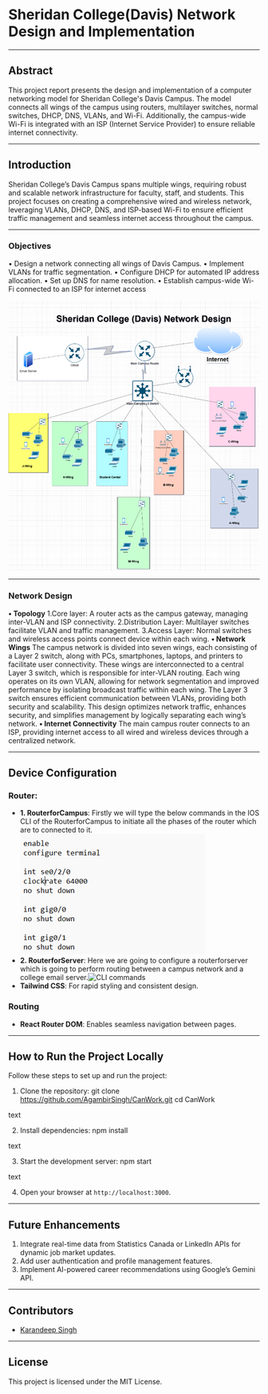# **Sheridan College(Davis) Network Design and Implementation**

---

## **Abstract**

This project report presents the design and implementation of a computer networking model for Sheridan College's Davis Campus. The model connects all wings of the campus using routers, multilayer switches, normal switches, DHCP, DNS, VLANs, and Wi-Fi. Additionally, the campus-wide Wi-Fi is integrated with an ISP (Internet Service Provider) to ensure reliable internet connectivity.

---

## **Introduction**

Sheridan College’s Davis Campus spans multiple wings, requiring robust and scalable network infrastructure for faculty, staff, and students. This project focuses on creating a comprehensive wired and wireless network, leveraging VLANs, DHCP, DNS, and ISP-based Wi-Fi to ensure efficient traffic management and seamless internet access throughout the campus.

---

### **Objectives**
•	Design a network connecting all wings of Davis Campus.
•	Implement VLANs for traffic segmentation.
•	Configure DHCP for automated IP address allocation.
•	Set up DNS for name resolution.
•	Establish campus-wide Wi-Fi connected to an ISP for internet access


![Job Market Page](/images/desgin.png)

---

### **Network Design**
**•	Topology**
1.Core layer: A router acts as the campus gateway, managing inter-VLAN and ISP connectivity.
2.Distribution Layer: Multilayer switches facilitate VLAN and traffic management.
3.Access Layer: Normal switches and wireless access points connect device within each wing.
**•	Network Wings** 
The campus network is divided into seven wings, each consisting of a Layer 2 switch, along with PCs, smartphones, laptops, and printers to facilitate user connectivity. These wings are interconnected to a central Layer 3 switch, which is responsible for inter-VLAN routing. Each wing operates on its own VLAN, allowing for network segmentation and improved performance by isolating broadcast traffic within each wing. The Layer 3 switch ensures efficient communication between VLANs, providing both security and scalability. This design optimizes network traffic, enhances security, and simplifies management by logically separating each wing’s network.
**•	Internet Connectivity**
The main campus router connects to an ISP, providing internet access to all wired and wireless devices through a centralized network.


---

## **Device Configuration**

### **Router:**
- **1.	RouterforCampus**: Firstly we will type the below commands in the IOS CLI of the RouterforCampus to initiate all the phases of the router which are to connected to it. ![CLI commands](/images/Router%20cmd%201.png)
- **2.	RouterforServer**: Here we are going to configure a routerforserver which is going to perform routing between a campus network and a college email server.![CLI commands](/images/Picture3.png)
- **Tailwind CSS**: For rapid styling and consistent design.

### **Routing**
- **React Router DOM**: Enables seamless navigation between pages.

---

## **How to Run the Project Locally**

Follow these steps to set up and run the project:

1. Clone the repository:
git clone https://github.com/AgambirSingh/CanWork.git
cd CanWork

text

2. Install dependencies:
npm install

text

3. Start the development server:
npm start

text

4. Open your browser at `http://localhost:3000`.

---

## **Future Enhancements**

1. Integrate real-time data from Statistics Canada or LinkedIn APIs for dynamic job market updates.
2. Add user authentication and profile management features.
3. Implement AI-powered career recommendations using Google’s Gemini API.

---

## **Contributors**
- [Karandeep Singh](https://github.com/Karan-cy)

---

## **License**
This project is licensed under the MIT License.
